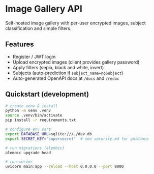 # Image Gallery API

Self-hosted image gallery with per-user encrypted images, subject classification and simple filters.

## Features
- Register / JWT login
- Upload encrypted images (client provides gallery password)
- Apply filters (sepia, black and white, invert)
- Subjects (auto-prediction if `subject_name=noSubject`)
- Auto-generated OpenAPI docs at `/docs` and `/redoc`

## Quickstart (development)

```bash
# create venv & install
python -m venv .venv
source .venv/bin/activate
pip install -r requirements.txt

# configure env vars
export DATABASE_URL=sqlite:///./dev.db
export SECRET_KEY="supersecret"  # see security.md for guidance

# run migrations (alembic)
alembic upgrade head

# run server
uvicorn main:app --reload --host 0.0.0.0 --port 8000

